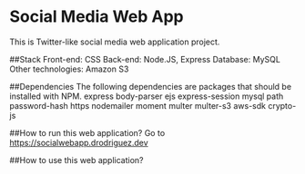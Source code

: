 # Social Media Web App
This is Twitter-like social media web application project.

##Stack
Front-end: CSS
Back-end: Node.JS, Express
Database: MySQL
Other technologies: Amazon S3

##Dependencies
The following dependencies are packages that should be installed with NPM.
express
body-parser
ejs
express-session
mysql
path
password-hash
https
nodemailer
moment
multer
multer-s3
aws-sdk
crypto-js

##How to run this web application?
Go to https://socialwebapp.drodriguez.dev

##How to use this web application?

